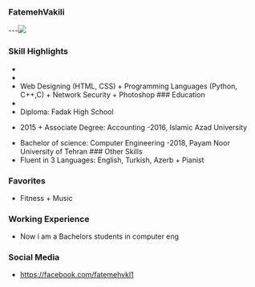 ### FatemehVakili 
---<img src="pic.jpeg">
### Skill Highlights
+
+
+ Web Designing (HTML, CSS) + Programming Languages (Python, C++,C) + Network Security + Photoshop ### Education
+
+ Diploma: Fadak High School
- 2015 + Associate Degree: Accounting
-2016, Islamic Azad University
+ Bachelor of science: Computer Engineering
-2018, Payam Noor University of Tehran ### Other Skills
+ Fluent in 3 Languages: English, Turkish, Azerb + Pianist
### Favorites
+ Fitness + Music
### Working Experience
+ Now i am a Bachelors students in computer eng
### Social Media
+ https://facebook.com/fatemehvkl1
